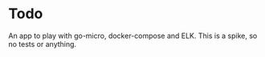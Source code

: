 # Todo

An app to play with go-micro, docker-compose and ELK.  This is a spike, so no tests
or anything.
